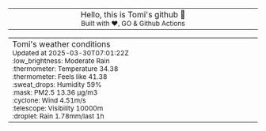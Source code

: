 
<div align="center">
<table>
<tbody>
<td align="center">
<img width="2000" height="0"><br>
Hello, this is Tomi's github 👋<br>
<sup>Built with ❤️, GO & Github Actions</sup><br>
<img width="2000" height="0">
</td>
</tbody>
</table>
</div>
<table>
<tbody>
<td align="left">
<img width="2000" height="0"><br>
Tomi's weather conditions<br>
<sup>Updated at 2025-03-30T07:01:22Z</sup><br>
<sup>:low_brightness: Moderate Rain</sup><br>
<sup>:thermometer: Temperature 34.38 </sup><br>
<sup>:thermometer: Feels like 41.38</sup><br>
<sup>:sweat_drops: Humidity 59%</sup><br>
<sup>:mask: PM2.5 13.36 μg/m3</sup><br>
<sup>:cyclone: Wind 4.51m/s </sup><br>
<sup>:telescope: Visibility 10000m </sup><br>
<sup>:droplet: Rain 1.78mm/last 1h </sup><br>
<img width="2000" height="0">
</td>
<td align="left">
<img width="2000" height="0"><br>
<br>
<img width="2000" height="0">
</td>
</tbody>
</table>
</div>
    